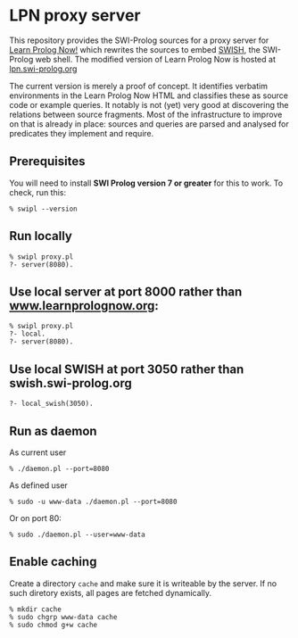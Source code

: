 # LPN proxy server

This repository provides the SWI-Prolog sources   for a proxy server for
[Learn Prolog Now!](http://www.learnprolognow.org/) which   rewrites the
sources to embed [SWISH](https://swish.swi-prolog.org/),  the SWI-Prolog
web shell. The modified  version  of  Learn   Prolog  Now  is  hosted at
[lpn.swi-prolog.org](http://lpn.swi-prolog.org)

The current version is merely a proof of concept. It identifies verbatim
environments in the Learn Prolog Now HTML and classifies these as source
code  or  example  queries.  It  notably  is  not  (yet)  very  good  at
discovering  the  relations  between  source   fragments.  Most  of  the
infrastructure to improve on  that  is   already  in  place: sources and
queries are parsed and  analysed  for   predicates  they  implement  and
require.

## Prerequisites

You will need to install **SWI Prolog version 7 or greater** for this to
work.  To check, run this:

    % swipl --version

## Run locally

    % swipl proxy.pl
    ?- server(8080).

## Use local server at port 8000 rather than www.learnprolognow.org:

    % swipl proxy.pl
    ?- local.
    ?- server(8080).

## Use local SWISH at port 3050 rather than swish.swi-prolog.org

    ?- local_swish(3050).

## Run as daemon

As current user

    % ./daemon.pl --port=8080

As defined user

    % sudo -u www-data ./daemon.pl --port=8080

Or on port 80:

    % sudo ./daemon.pl --user=www-data

## Enable caching

Create a directory `cache` and make sure  it is writeable by the server.
If no such diretory exists, all pages are fetched dynamically.

    % mkdir cache
    % sudo chgrp www-data cache
    % sudo chmod g+w cache

